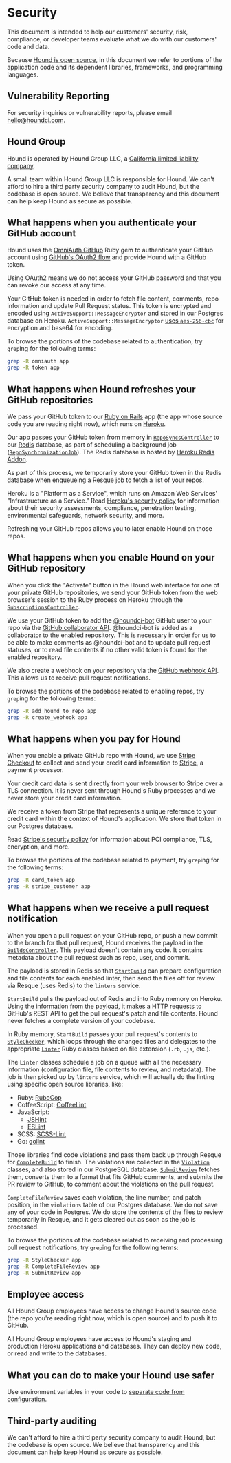 Security
========

This document is intended to help our customers'
security, risk, compliance, or developer teams
evaluate what we do with our customers' code and data.

Because [Hound is open source][oss],
in this document we refer to portions of the application code and its dependent
libraries, frameworks, and programming languages.

[oss]: https://github.com/houndci/hound

Vulnerability Reporting
-----------------------

For security inquiries or vulnerability reports, please email
<hello@houndci.com>.

Hound Group
-----------

Hound is operated by Hound Group LLC,
a [California limited liability company][sos].

[sos]: https://businesssearch.sos.ca.gov/CBS/SearchResults?SearchType=NUMBER&SearchCriteria=201806410516

A small team within Hound Group LLC is responsible for Hound.
We can't afford to hire a third party security company to audit Hound,
but the codebase is open source.
We believe that transparency and this document can help keep Hound
as secure as possible.

What happens when you authenticate your GitHub account
------------------------------------------------------

Hound uses the [OmniAuth GitHub] Ruby gem to
authenticate your GitHub account using [GitHub's OAuth2 flow][gh-oauth]
and provide Hound with a GitHub token.

[OmniAuth GitHub]: https://github.com/intridea/omniauth-github
[gh-oauth]: https://developer.github.com/v3/oauth/

Using OAuth2 means we do not access your GitHub password
and that you can revoke our access at any time.

Your GitHub token is needed in order to fetch file content, comments, repo
information and update Pull Request status. This token is encrypted and encoded
using `ActiveSupport::MessageEncryptor` and stored in our Postgres database
on Heroku.
`ActiveSupport::MessageEncryptor` [uses `aes-256-cbc`][message-encryptor]
for encryption and base64 for encoding.

To browse the portions of the codebase related to authentication,
try `grep`ing for the following terms:

```bash
grep -R omniauth app
grep -R token app
```

[message-encryptor]: https://github.com/rails/rails/blob/2af7338bdf32790a28e388a99dada84db0af1b5f/activesupport/lib/active_support/message_encryptor.rb#L35

What happens when Hound refreshes your GitHub repositories
----------------------------------------------------------

We pass your GitHub token to our [Ruby on Rails] app
(the app whose source code you are reading right now),
which runs on [Heroku].

Our app passes your GitHub token from memory in
[`RepoSyncsController`] to our [Redis] database,
as part of scheduling a background job ([`RepoSynchronizationJob`]).
The Redis database is hosted by [Heroku Redis Addon].

[`RepoSyncsController`]: ../app/controllers/repo_syncs_controller.rb
[`RepoSynchronizationJob`]: ../app/jobs/repo_synchronization_job.rb
[Redis]: http://redis.io/
[Heroku Redis Addon]: https://elements.heroku.com/addons/heroku-redis

As part of this process,
we temporarily store your GitHub token in the Redis database
when enqueueing a Resque job to fetch a list of your repos.

[Ruby on Rails]: http://rubyonrails.org
[Heroku]: https://www.heroku.com

Heroku is a "Platform as a Service",
which runs on Amazon Web Services' "Infrastructure as a Service."
Read [Heroku's security policy][aws] for information about their
security assessments, compliance, penetration testing,
environmental safeguards, network security, and more.

[aws]: https://www.heroku.com/policy/security

Refreshing your GitHub repos allows you to later enable Hound on those repos.

What happens when you enable Hound on your GitHub repository
------------------------------------------------------------

When you click the "Activate" button in the Hound web interface
for one of your private GitHub repositories,
we send your GitHub token from the web browser's session
to the Ruby process on Heroku
through the [`SubscriptionsController`].

[`SubscriptionsController`]: ../app/controllers/subscriptions_controller.rb

We use your GitHub token to add the [@houndci-bot] GitHub user to your repo
via the [GitHub collaborator API][api1]. @houndci-bot is added as a collaborator
to the enabled repository. This is necessary in order for us to be able to make
comments as @houndci-bot and to update pull request statuses, or to read file
contents if no other valid token is found for the enabled repository.

[@houndci-bot]: https://github.com/houndci-bot
[api1]: https://developer.github.com/v3/repos/collaborators/#add-collaborator

We also create a webhook on your repository via the [GitHub webhook API][api2].
This allows us to receive pull request notifications.

[api2]: https://developer.github.com/v3/repos/hooks/#create-a-hook

To browse the portions of the codebase related to enabling repos,
try `grep`ing for the following terms:

```bash
grep -R add_hound_to_repo app
grep -R create_webhook app
```

What happens when you pay for Hound
-----------------------------------

When you enable a private GitHub repo with Hound,
we use [Stripe Checkout] to collect and send your credit card information
to [Stripe], a payment processor.

Your credit card data is sent directly from your web browser to Stripe
over a TLS connection.
It is never sent through Hound's Ruby processes
and we never store your credit card information.

[Stripe Checkout]: https://stripe.com/checkout
[Stripe]: https://stripe.com

We receive a token from Stripe that represents a unique reference to your
credit card within the context of Hound's application.
We store that token in our Postgres database.

Read [Stripe's security policy] for information about PCI compliance,
TLS, encryption, and more.

[Stripe's security policy]: https://stripe.com/help/security

To browse the portions of the codebase related to payment,
try `grep`ing for the following terms:

```bash
grep -R card_token app
grep -R stripe_customer app
```

What happens when we receive a pull request notification
--------------------------------------------------------

When you open a pull request on your GitHub repo,
or push a new commit to the branch for that pull request,
Hound receives the payload in the [`BuildsController`].
This payload doesn't contain any code.
It contains metadata about the pull request such as repo, user, and commit.

[`BuildsController`]: ../app/controllers/builds_controller.rb

The payload is stored in Redis so that [`StartBuild`] can prepare configuration
and file contents for each enabled linter, then send the files off for review
via Resque (uses Redis) to the `linters` service.

[`StartBuild`]: ../app/services/start_build.rb

`StartBuild` pulls the payload out of Redis and into Ruby memory on Heroku.
Using the information from the payload, it makes a HTTP requests to GitHub's
REST API to get the pull request's patch and file contents.
Hound never fetches a complete version of your codebase.

In Ruby memory,
`StartBuild` passes your pull request's contents to [`StyleChecker`],
which loops through the changed files and delegates to the appropriate
[`Linter`] Ruby classes based on file extension (`.rb`, `.js`, etc.).

[`StyleChecker`]: ../app/models/style_checker.rb
[`Linter`]: ../app/models/linter/

The `Linter` classes schedule a job on a queue with all the necessary
information (configuration file, file contents to review, and metadata).
The job is then picked up by `linters` service, which will actually do the
linting using specific open source libraries, like:

* Ruby: [RuboCop](https://github.com/bbatsov/rubocop)
* CoffeeScript: [CoffeeLint](http://www.coffeelint.org/)
* JavaScript:
  * [JSHint](https://github.com/jshint/jshint)
  * [ESLint](https://github.com/eslint/eslint)
* SCSS: [SCSS-Lint](https://github.com/brigade/scss-lint)
* Go: [golint](https://github.com/golang/lint)

Those libraries find code violations
and pass them back up through Resque for [`CompleteBuild`] to finish.
The violations are collected in the [`Violation`] classes, and also stored in
our PostgreSQL database. [`SubmitReview`] fetches them, converts them to a
format that fits GitHub comments, and submits the PR review to GitHub,
to comment about the violations on the pull request.

[`CompleteBuild`]: ../app/services/complete_build.rb
[`SubmitReview`]: ../app/services/submit_review.rb
[`Violation`]: ../app/models/violation.rb
[`Commenter`]: ../app/services/commenter.rb
[comment-api]: https://developer.github.com/v3/pulls/comments/

`CompleteFileReview` saves each violation, the line number, and patch position,
in the `violations` table of our Postgres database.
We do not save any of your code in Postgres.
We do store the contents of the files to review temporarily in Resque, and it
gets cleared out as soon as the job is processed.

To browse the portions of the codebase related to
receiving and processing pull request notifications,
try `grep`ing for the following terms:

```bash
grep -R StyleChecker app
grep -R CompleteFileReview app
grep -R SubmitReview app
```

Employee access
---------------

All Hound Group employees have access to change Hound's source code
(the repo you're reading right now, which is open source)
and to push it to GitHub.

All Hound Group employees have access to
Hound's staging and production Heroku applications and databases.
They can deploy new code, or read and write to the databases.

What you can do to make your Hound use safer
--------------------------------------------

Use environment variables in your code
to [separate code from configuration][12factor].

[12factor]: http://12factor.net/config

Third-party auditing
--------------------

We can't afford to hire a third party security company to audit Hound,
but the codebase is open source.
We believe that transparency and this document can help keep Hound
as secure as possible.
